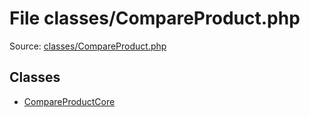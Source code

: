 File classes/CompareProduct.php
=========

Source: [classes/CompareProduct.php](https://github.com/PrestaShop/PrestaShop/blob/1.6.0.7/classes/CompareProduct.php)


Classes
-------

* [CompareProductCore](class.CompareProductCore.md)

